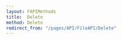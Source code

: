 ```yaml
---
layout: FAPIMethods
title:  Delete
method: Delete
redirect_from: "/pages/API/FileAPI/Delete"
---
```


